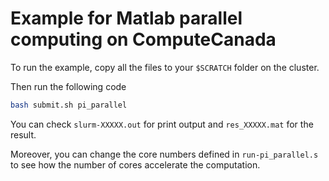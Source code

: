 # Example for Matlab parallel computing on ComputeCanada

To run the example, copy all the files to your `$SCRATCH` folder on the cluster.

Then run the following code
```bash
bash submit.sh pi_parallel
```

You can check `slurm-XXXXX.out` for print output and `res_XXXXX.mat` for the result.

Moreover, you can change the core numbers defined in `run-pi_parallel.s` to see how the number of cores accelerate the computation.
